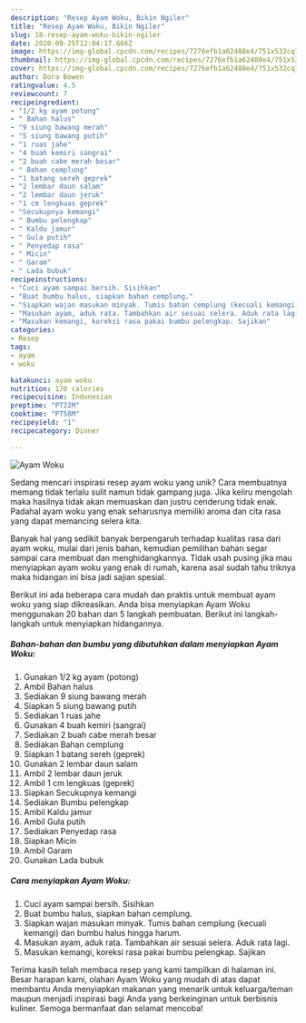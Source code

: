 ```yaml
---
description: "Resep Ayam Woku, Bikin Ngiler"
title: "Resep Ayam Woku, Bikin Ngiler"
slug: 18-resep-ayam-woku-bikin-ngiler
date: 2020-09-25T12:04:17.666Z
image: https://img-global.cpcdn.com/recipes/7276efb1a62488e4/751x532cq70/ayam-woku-foto-resep-utama.jpg
thumbnail: https://img-global.cpcdn.com/recipes/7276efb1a62488e4/751x532cq70/ayam-woku-foto-resep-utama.jpg
cover: https://img-global.cpcdn.com/recipes/7276efb1a62488e4/751x532cq70/ayam-woku-foto-resep-utama.jpg
author: Dora Bowen
ratingvalue: 4.5
reviewcount: 7
recipeingredient:
- "1/2 kg ayam potong"
- " Bahan halus"
- "9 siung bawang merah"
- "5 siung bawang putih"
- "1 ruas jahe"
- "4 buah kemiri sangrai"
- "2 buah cabe merah besar"
- " Bahan cemplung"
- "1 batang sereh geprek"
- "2 lembar daun salam"
- "2 lembar daun jeruk"
- "1 cm lengkuas geprek"
- "Secukupnya kemangi"
- " Bumbu pelengkap"
- " Kaldu jamur"
- " Gula putih"
- " Penyedap rasa"
- " Micin"
- " Garam"
- " Lada bubuk"
recipeinstructions:
- "Cuci ayam sampai bersih. Sisihkan"
- "Buat bumbu halus, siapkan bahan cemplung."
- "Siapkan wajan masukan minyak. Tumis bahan cemplung (kecuali kemangi) dan bumbu halus hingga harum."
- "Masukan ayam, aduk rata. Tambahkan air sesuai selera. Aduk rata lagi."
- "Masukan kemangi, koreksi rasa pakai bumbu pelengkap. Sajikan"
categories:
- Resep
tags:
- ayam
- woku

katakunci: ayam woku 
nutrition: 170 calories
recipecuisine: Indonesian
preptime: "PT22M"
cooktime: "PT58M"
recipeyield: "1"
recipecategory: Dinner

---
```



![Ayam Woku](https://img-global.cpcdn.com/recipes/7276efb1a62488e4/751x532cq70/ayam-woku-foto-resep-utama.jpg)

Sedang mencari inspirasi resep ayam woku yang unik? Cara membuatnya memang tidak terlalu sulit namun tidak gampang juga. Jika keliru mengolah maka hasilnya tidak akan memuaskan dan justru cenderung tidak enak. Padahal ayam woku yang enak seharusnya memiliki aroma dan cita rasa yang dapat memancing selera kita.



Banyak hal yang sedikit banyak berpengaruh terhadap kualitas rasa dari ayam woku, mulai dari jenis bahan, kemudian pemilihan bahan segar sampai cara membuat dan menghidangkannya. Tidak usah pusing jika mau menyiapkan ayam woku yang enak di rumah, karena asal sudah tahu triknya maka hidangan ini bisa jadi sajian spesial.


Berikut ini ada beberapa cara mudah dan praktis untuk membuat ayam woku yang siap dikreasikan. Anda bisa menyiapkan Ayam Woku menggunakan 20 bahan dan 5 langkah pembuatan. Berikut ini langkah-langkah untuk menyiapkan hidangannya.

<!--inarticleads1-->

##### Bahan-bahan dan bumbu yang dibutuhkan dalam menyiapkan Ayam Woku:

1. Gunakan 1/2 kg ayam (potong)
1. Ambil  Bahan halus
1. Sediakan 9 siung bawang merah
1. Siapkan 5 siung bawang putih
1. Sediakan 1 ruas jahe
1. Gunakan 4 buah kemiri (sangrai)
1. Sediakan 2 buah cabe merah besar
1. Sediakan  Bahan cemplung
1. Siapkan 1 batang sereh (geprek)
1. Gunakan 2 lembar daun salam
1. Ambil 2 lembar daun jeruk
1. Ambil 1 cm lengkuas (geprek)
1. Siapkan Secukupnya kemangi
1. Sediakan  Bumbu pelengkap
1. Ambil  Kaldu jamur
1. Ambil  Gula putih
1. Sediakan  Penyedap rasa
1. Siapkan  Micin
1. Ambil  Garam
1. Gunakan  Lada bubuk




<!--inarticleads2-->

##### Cara menyiapkan Ayam Woku:

1. Cuci ayam sampai bersih. Sisihkan
1. Buat bumbu halus, siapkan bahan cemplung.
1. Siapkan wajan masukan minyak. Tumis bahan cemplung (kecuali kemangi) dan bumbu halus hingga harum.
1. Masukan ayam, aduk rata. Tambahkan air sesuai selera. Aduk rata lagi.
1. Masukan kemangi, koreksi rasa pakai bumbu pelengkap. Sajikan




Terima kasih telah membaca resep yang kami tampilkan di halaman ini. Besar harapan kami, olahan Ayam Woku yang mudah di atas dapat membantu Anda menyiapkan makanan yang menarik untuk keluarga/teman maupun menjadi inspirasi bagi Anda yang berkeinginan untuk berbisnis kuliner. Semoga bermanfaat dan selamat mencoba!
